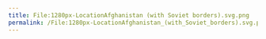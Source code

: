 ```yaml
---
title: File:1280px-LocationAfghanistan (with Soviet borders).svg.png
permalink: /File:1280px-LocationAfghanistan_(with_Soviet_borders).svg.png/
---
```


